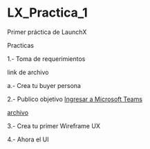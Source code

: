 # LX_Practica_1
Primer práctica de LaunchX

Practicas

<p>
  1.- Toma de requerimientos
<p/>

  link de archivo
  
<p> 
  a.- Crea tu buyer persona
</p>
  
<p dir="auto">
  2.- Publico objetivo
  <a href="https://youtu.be/pmoQ0gzqYM4" rel="nofollow">Ingresar a Microsoft Teams</a>
</p>
<a href="htps://github.com/Angosk/LX_Practica_1/blob/main/abogabootPublicoObjetivo.png" rel="nofollow">archivo</a>
<p>
  3.- Crea tu primer Wireframe UX
<p/>

<p>
  4.- Ahora el UI
<P/>
 
 
